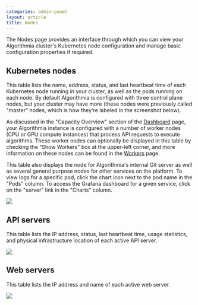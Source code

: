 ```yaml
---
categories: admin-panel
layout: article
title: Nodes
---
```


The Nodes page provides an interface through which you can view your Algorithmia cluster's Kubernetes node configuration and manage basic configuration properties if required.

## Kubernetes nodes

This table lists the name, address, status, and last heartbeat time of each Kubernetes node running in your cluster, as well as the pods running on each node. By default Algorithmia is configured with three control plane nodes, but your cluster may have more (these nodes were previously called "master" nodes, which is how they're labeled in the screenshot below). 

As discussed in the "Capacity Overview" section of the [Dashboard](/administration/admin-panel/dashboard#capacity-overview) page, your Algorithmia instance is configured with a number of worker nodes (CPU or GPU compute instances) that process API requests to execute algorithms. These worker nodes can optionally be displayed in this table by checking the "Show Workers" box at the upper-left corner, and more information on these nodes can be found in the [Workers](/administration/admin-panel/workers) page.

This table also displays the node for Algorithmia's internal Git server as well as several general purpose nodes for other services on the platform. To view logs for a specific pod, click the chart icon next to the pod name in the "Pods" column. To access the Grafana dashboard for a given service, click on the "server" link in the "Charts" column.

![]({{site.url}}/images/post_images/algo-images-admin/algo-1616788830365.png)

## API servers

This table lists the IP address, status, last heartbeat time, usage statistics, and physical infrastructure location of each active API server.

![]({{site.url}}/images/post_images/algo-images-admin/algo-1616789091903.png)

## Web servers

This table lists the IP address and name of each active web server.

![]({{site.url}}/images/post_images/algo-images-admin/algo-1616789344430.png)
